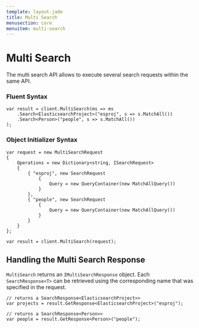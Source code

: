 ```yaml
---
template: layout.jade
title: Multi Search
menusection: core
menuitem: multi-search
---
```



# Multi Search

The multi search API allows to execute several search requests within the same API.

### Fluent Syntax

	var result = client.MultiSearch(ms => ms
		.Search<ElasticsearchProject>("esproj", s => s.MatchAll())
		.Search<Person>("people", s => s.MatchAll())
	);


### Object Initializer Syntax

	var request = new MultiSearchRequest
	{
		Operations = new Dictionary<string, ISearchRequest>
		{
			{ "esproj", new SearchRequest 
				{ 
					Query = new QueryContainer(new MatchAllQuery()) 
				} 
			},
			{ "people", new SearchRequest 
				{ 
					Query = new QueryContainer(new MatchAllQuery()) 
				} 
			}
		}
	};

	var result = client.MultiSearch(request);

## Handling the Multi Search Response

`MultiSearch` returns an `IMultiSearchResponse` object.  Each `SearchResponse<T>` can be retrieved using the corresponding name that was specified in the request.

	// returns a SearchResponse<ElasticsearchProject>>
	var projects = result.GetResponse<ElasticsearchProject>("esproj");

	// returns a SearchResponse<Person>>
	var people = result.GetResponse<Person>("people");
